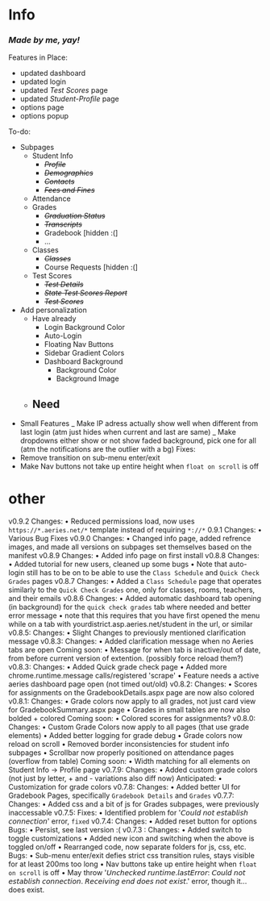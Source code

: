 # Info

### _Made by me, yay!_

Features in Place:

- updated dashboard
- updated login
- updated _Test Scores_ page
- updated _Student-Profile_ page
- options page
- options popup

To-do:

- Subpages
  - Student Info
    - ~~_Profile_~~
    - ~~_Demographics_~~
    - ~~_Contacts_~~
    - ~~_Fees and Fines_~~
  - Attendance
  - Grades
    - ~~_Graduation Status_~~
    - ~~_Transcripts_~~
    - Gradebook [hidden :(]
    - ...
  - Classes
    - ~~_Classes_~~
    - Course Requests [hidden :(]
  - Test Scores
    - ~~_Test Details_~~
    - ~~_State Test Scores Report_~~
    - ~~_Test Scores_~~
- Add personalization
  - Have already
    - Login Background Color
    - Auto-Login
    - Floating Nav Buttons
    - Sidebar Gradient Colors
    - Dashboard Background
      - Background Color
      - Background Image
  - ## Need
- Small Features
  _ Make IP adress actually show well when different from last login (atm just hides when current and last are same)
  _ Make dropdowns either show or not show faded background, pick one for all (atm the notifications are the outlier with a bg)
  Fixes:
- Remove transition on sub-menu enter/exit
- Make Nav buttons not take up entire height when `float on scroll` is off

# other

v0.9.2
Changes:
• Reduced permissions load, now uses `https://*.aeries.net/*` template instead of requiring `*://*`
0.9.1
Changes:
• Various Bug Fixes
v0.9.0
Changes:
• Changed info page, added refrence images, and made all versions on subpages set themselves based on the manifest
v0.8.9
Changes:
• Added info page on first install
v0.8.8
Changes:
• Added tutorial for new users, cleaned up some bugs
• Note that auto-login still has to be on to be able to use the `Class Schedule` and `Quick Check Grades` pages
v0.8.7
Changes:
• Added a `Class Schedule` page that operates similarly to the `Quick Check Grades` one, only for classes, rooms, teachers, and their emails
v0.8.6
Changes:
• Added automatic dashboard tab opening (in background) for the `quick check grades` tab where needed and better error message
• note that this requires that you have first opened the menu while on a tab with yourdistrict.asp.aeries.net/student in the url, or similar
v0.8.5:
Changes:
• Slight Changes to previously mentioned clarification message
v0.8.3:
Changes:
• Added clarification message when no Aeries tabs are open
Coming soon:
• Message for when tab is inactive/out of date, from before current version of extention. (possibly force reload them?)
v0.8.3:
Changes:
• Added Quick grade check page
• Added more chrome.runtime.message calls/registered 'scrape'
• Feature needs a active aeries dashboard page open (not timed out/old)
v0.8.2:
Changes:
• Scores for assignments on the GradebookDetails.aspx page are now also colored
v0.8.1:
Changes:
• Grade colors now apply to all grades, not just card view for GradebookSummary.aspx page
• Grades in small tables are now also bolded + colored
Coming soon:
• Colored scores for assignments?
v0.8.0:
Changes:
• Custom Grade Colors now apply to all pages (that use grade elements)
• Added better logging for grade debug
• Grade colors now reload on scroll
• Removed border inconsistencies for student info subpages
• Scrollbar now properly positioned on attendance pages (overflow from table)
Coming soon:
• Width matching for all elements on Student Info -> Profile page
v0.7.9:
Changes:
• Added custom grade colors (not just by letter, + and - variations also diff now)
Anticipated:
• Customization for grade colors
v0.7.8:
Changes:
• Added better UI for Gradebook Pages, specifically `Gradebook Details` and `Grades`
v0.7.7:
Changes:
• Added css and a bit of js for Grades subpages, were previously inaccessable
v0.7.5:
Fixes:
• Identified problem for '𝘊𝘰𝘶𝘭𝘥 𝘯𝘰𝘵 𝘦𝘴𝘵𝘢𝘣𝘭𝘪𝘴𝘩 𝘤𝘰𝘯𝘯𝘦𝘤𝘵𝘪𝘰𝘯' error, `fixed`
v0.7.4:
Changes:
• Added reset button for options
Bugs:
• Persist, see last version :(
v0.7.3 :
Changes:
• Added switch to toggle customizations
• Added new icon and switching when the above is toggled on/off
• Rearranged code, now separate folders for js, css, etc.
Bugs:
• Sub-menu enter/exit defies strict css transition rules, stays visible for at least 200ms too long
• Nav buttons take up entire height when `float on scroll` is off
• May throw '𝘜𝘯𝘤𝘩𝘦𝘤𝘬𝘦𝘥 𝘳𝘶𝘯𝘵𝘪𝘮𝘦.𝘭𝘢𝘴𝘵𝘌𝘳𝘳𝘰𝘳: 𝘊𝘰𝘶𝘭𝘥 𝘯𝘰𝘵 𝘦𝘴𝘵𝘢𝘣𝘭𝘪𝘴𝘩 𝘤𝘰𝘯𝘯𝘦𝘤𝘵𝘪𝘰𝘯. 𝘙𝘦𝘤𝘦𝘪𝘷𝘪𝘯𝘨 𝘦𝘯𝘥 𝘥𝘰𝘦𝘴 𝘯𝘰𝘵 𝘦𝘹𝘪𝘴𝘵.' error, though it... does exist.
